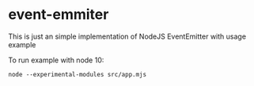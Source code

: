 # event-emmiter

This is just an simple implementation of NodeJS EventEmitter with usage example

To run example with node 10:
```shell
node --experimental-modules src/app.mjs
```
